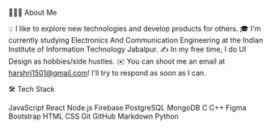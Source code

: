 👨🏻‍💻  About Me

💡  I like to explore new technologies and develop products for others.
🎓  I'm currently studying Electronics And Communication Engineering at the Indian Institute of Information Technology Jabalpur.
✍️  In my free time, I do UI Design as hobbies/side hustles.
✉️  You can shoot me an email at harshrj1501@gmail.com! I'll try to respond as soon as I can.


🛠  Tech Stack

JavaScript  React  Node.js  Firebase  PostgreSQL  MongoDB  C 
C++  Figma  Bootstrap HTML  CSS  Git  GitHub  Markdown Python 
